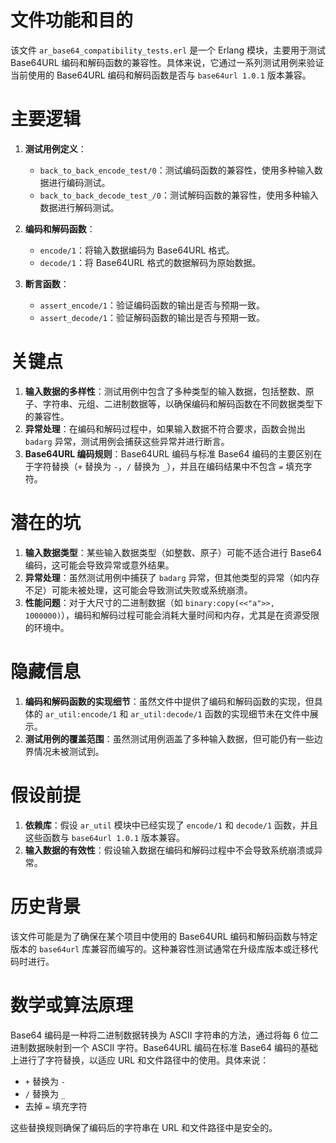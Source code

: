 # 文件功能和目的
该文件 `ar_base64_compatibility_tests.erl` 是一个 Erlang 模块，主要用于测试 Base64URL 编码和解码函数的兼容性。具体来说，它通过一系列测试用例来验证当前使用的 Base64URL 编码和解码函数是否与 `base64url 1.0.1` 版本兼容。

# 主要逻辑
1. **测试用例定义**：
   - `back_to_back_encode_test/0`：测试编码函数的兼容性，使用多种输入数据进行编码测试。
   - `back_to_back_decode_test_/0`：测试解码函数的兼容性，使用多种输入数据进行解码测试。

2. **编码和解码函数**：
   - `encode/1`：将输入数据编码为 Base64URL 格式。
   - `decode/1`：将 Base64URL 格式的数据解码为原始数据。

3. **断言函数**：
   - `assert_encode/1`：验证编码函数的输出是否与预期一致。
   - `assert_decode/1`：验证解码函数的输出是否与预期一致。

# 关键点
1. **输入数据的多样性**：测试用例中包含了多种类型的输入数据，包括整数、原子、字符串、元组、二进制数据等，以确保编码和解码函数在不同数据类型下的兼容性。
2. **异常处理**：在编码和解码过程中，如果输入数据不符合要求，函数会抛出 `badarg` 异常，测试用例会捕获这些异常并进行断言。
3. **Base64URL 编码规则**：Base64URL 编码与标准 Base64 编码的主要区别在于字符替换（`+` 替换为 `-`，`/` 替换为 `_`），并且在编码结果中不包含 `=` 填充字符。

# 潜在的坑
1. **输入数据类型**：某些输入数据类型（如整数、原子）可能不适合进行 Base64 编码，这可能会导致异常或意外结果。
2. **异常处理**：虽然测试用例中捕获了 `badarg` 异常，但其他类型的异常（如内存不足）可能未被处理，这可能会导致测试失败或系统崩溃。
3. **性能问题**：对于大尺寸的二进制数据（如 `binary:copy(<<"a">>, 1000000)`），编码和解码过程可能会消耗大量时间和内存，尤其是在资源受限的环境中。

# 隐藏信息
1. **编码和解码函数的实现细节**：虽然文件中提供了编码和解码函数的实现，但具体的 `ar_util:encode/1` 和 `ar_util:decode/1` 函数的实现细节未在文件中展示。
2. **测试用例的覆盖范围**：虽然测试用例涵盖了多种输入数据，但可能仍有一些边界情况未被测试到。

# 假设前提
1. **依赖库**：假设 `ar_util` 模块中已经实现了 `encode/1` 和 `decode/1` 函数，并且这些函数与 `base64url 1.0.1` 版本兼容。
2. **输入数据的有效性**：假设输入数据在编码和解码过程中不会导致系统崩溃或异常。

# 历史背景
该文件可能是为了确保在某个项目中使用的 Base64URL 编码和解码函数与特定版本的 `base64url` 库兼容而编写的。这种兼容性测试通常在升级库版本或迁移代码时进行。

# 数学或算法原理
Base64 编码是一种将二进制数据转换为 ASCII 字符串的方法，通过将每 6 位二进制数据映射到一个 ASCII 字符。Base64URL 编码在标准 Base64 编码的基础上进行了字符替换，以适应 URL 和文件路径中的使用。具体来说：
- `+` 替换为 `-`
- `/` 替换为 `_`
- 去掉 `=` 填充字符

这些替换规则确保了编码后的字符串在 URL 和文件路径中是安全的。